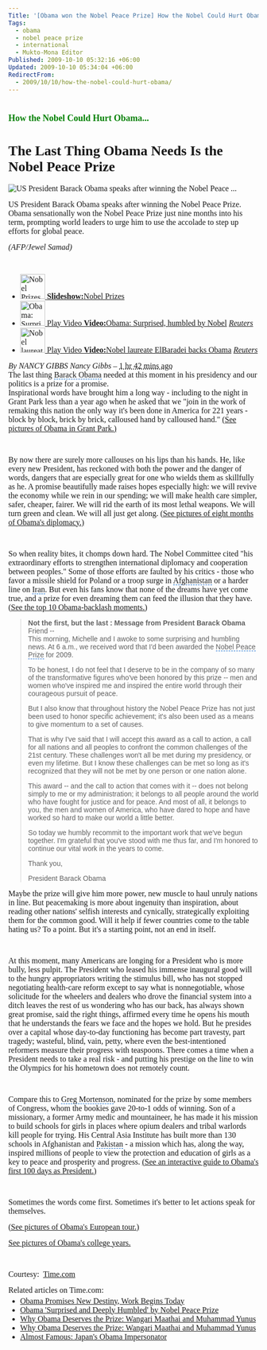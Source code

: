 ```yaml
---
Title: '[Obama won the Nobel Peace Prize] How the Nobel Could Hurt Obama...'
Tags:
  - obama
  - nobel peace prize
  - international
  - Mukto-Mona Editor
Published: 2009-10-10 05:32:16 +06:00
Updated: 2009-10-10 05:34:04 +06:00
RedirectFrom:
  - 2009/10/10/how-the-nobel-could-hurt-obama/
---
```


<div id="doc4" class="yui-t6">
<div id="bd">
<div id="yui-main">
<div class="yui-b">
<div id="yn-story" class="ult-section mod ">
<div class="hd">
<h1 id="yn-story-title"><span style="font-size: large; color: #008000; font-family: Garamond;">How the Nobel Could Hurt Obama...</span></h1>
<h1><span style="font-family: Garamond;">The Last Thing Obama Needs Is the Nobel Peace Prize</span></h1>
<span style="font-family: Garamond;"><!-- end: .tools --></span>

<span style="font-family: Garamond;"><!-- end: .hd --></span>
<div class="bd">
<div id="yn-story-related-media">
<div class="primary-media">
<div id="yn-story-main-media" class="ult-section yn-style1">
<div class="photo-big">
<div id="doc5" class="yui-t6">
<div id="bd0">
<div id="yui-main0">
<div class="yui-b">
<div class="yui-g">
<div id="ypv-current">
<div id="ypv-photo">
<div id="photo-cont">
<div class="photo"><span style="font-size: medium; font-family: Garamond;"><img id="photoMain" src="https://d.yimg.com/a/p/afp/20091009/capt.photo_1255102508585-5-0.jpg?x=400&amp;y=265&amp;q=85&amp;sig=PIzRx91Fi2fW1DJP36zOOg--" alt="US President Barack Obama speaks after winning the Nobel Peace ..." /> </span></div>
</div>
<div id="photo-info">
<p id="photoCaption" class="caption"><span style="font-size: medium; font-family: Garamond;">US President Barack Obama speaks after winning the Nobel Peace Prize. Obama sensationally won the Nobel Peace Prize just nine months into his term, prompting world leaders to urge him to use the accolade to step up efforts for global peace.</span></p>

<span style="font-size: medium; font-family: Garamond;"><cite id="captionCite">(AFP/Jewel Samad)</cite> </span></div>
</div>
</div>
</div>
</div>
</div>
</div>
 </div>
</div>
<span style="font-size: medium; font-family: Garamond;"><!-- end #main-media --></span>
<div id="yn-story-minor-media">
<ul id="yn-story-related-links" class="list2 list6 size1 ult-section">
	<li class="ult-position first slideshow"><span style="font-size: medium; font-family: Garamond;"><a class="media media1" href="https://news.yahoo.com/nphotos/Nobel-Prizes/ss/events/wl/100509nobelprize"><img src="https://d.yimg.com/a/p/afp/20091009/thumb.photo_1255123820108-1-0.jpg?x=50&amp;y=50&amp;xc=24&amp;yc=1&amp;wc=83&amp;hc=83&amp;q=85&amp;sig=zeAJRHYqj1vCAfEA92ISWQ--" alt="Nobel Prizes" width="50" height="50" /> </a><a href="https://news.yahoo.com/nphotos/Nobel-Prizes/ss/events/wl/100509nobelprize"><strong>Slideshow:</strong>Nobel Prizes</a> </span></li>
	<li class="ult-position  video"><span style="font-size: medium; font-family: Garamond;"><a class="media media1" href="https://cosmos.bcst.yahoo.com/up/ynews?ch=4226716&amp;cl=16000217&amp;lang=en"><img src="https://d.yimg.com/a/p/reuters/20091009/videolthumb.b31ea11c56405cf1ffafd3b6b3e4a35a.jpg?x=50&amp;y=50&amp;xc=51&amp;yc=1&amp;wc=300&amp;hc=300&amp;q=85&amp;sig=Wk8dd4tdXhcCpcraOjkn6g--" alt="Obama: Surprised, humbled by Nobel" width="50" height="50" /> Play Video </a><a href="https://cosmos.bcst.yahoo.com/up/ynews?ch=4226716&amp;cl=16000217&amp;lang=en"><strong>Video:</strong>Obama: Surprised, humbled by Nobel</a> <cite><a href="https://news.yahoo.com/video/reuters">Reuters</a></cite> </span></li>
	<li class="ult-position  video"><span style="font-size: medium; font-family: Garamond;"><a class="media media1" href="https://cosmos.bcst.yahoo.com/up/ynews?ch=4226714&amp;cl=15999842&amp;lang=en"><img src="https://d.yimg.com/a/p/reuters/20091009/videolthumb.5f081c65853c6e020a15417e8cddbe11.jpg?x=50&amp;y=50&amp;xc=51&amp;yc=1&amp;wc=300&amp;hc=300&amp;q=85&amp;sig=NKzp005GR.yKPNhOCXjPKw--" alt="Nobel laureate ElBaradei backs Obama" width="50" height="50" /> Play Video </a><a href="https://cosmos.bcst.yahoo.com/up/ynews?ch=4226714&amp;cl=15999842&amp;lang=en"><strong>Video:</strong>Nobel laureate ElBaradei backs Obama</a> <cite><a href="https://news.yahoo.com/video/reuters">Reuters</a></cite> </span></li>
</ul>
</div>
</div>
<span style="font-size: medium; font-family: Garamond;"><!-- end .primary-media --></span>

<span style="font-size: medium; font-family: Garamond;"><!-- end .related-media --></span>
<div class="byline"><span style="font-size: medium; font-family: Garamond;"><cite class="vcard">By NANCY GIBBS <span class="fn org">Nancy Gibbs</span> </cite>– <abbr class="recenttimedate" title="2009-10-09T14:40:00-0700">1 hr 42 mins ago</abbr></span></div>
<span style="font-size: medium; font-family: Garamond;"><!-- end .byline --></span>
<div class="yn-story-content"><span style="font-size: medium; font-family: Garamond;">The last thing <span id="lw_1255125459_0" class="yshortcuts" style="background: none transparent scroll repeat 0% 0%; cursor: hand; border-bottom: #0066cc 1px dashed;">Barack Obama</span> needed at this moment in his presidency and our politics is a prize for a promise.</span> </div>
<span style="font-size: medium; font-family: Garamond;">Inspirational words have brought him a long way - including to the night in Grant Park less than a year ago when he asked that we "join in the work of remaking this nation the only way it's been done in America for 221 years - block by block, brick by brick, calloused hand by calloused hand." <span class="see"><a href="https://us.rd.yahoo.com/dailynews/time/us_time/storytext/08599192939500/33680911/SIG=11vpk06vp/*https://www.time.com/time/photogallery/0,29307,1856580,00.html" target="_blank"><span id="lw_1255125459_1" class="yshortcuts">(See pictures of Obama in Grant Park.)</span></a></span></span>

 

<span style="font-size: medium; font-family: Garamond;">By now there are surely more callouses on his lips than his hands. He, like every new President, has reckoned with both the power and the danger of words, dangers that are especially great for one who wields them as skillfully as he. A promise beautifully made raises hopes especially high: we will revive the economy while we rein in our spending; we will make health care simpler, safer, cheaper, fairer. We will rid the earth of its most <span id="lw_1255125459_2" class="yshortcuts">lethal weapons</span>. We will turn green and clean. We will all just get along. <span class="see"><a href="https://us.rd.yahoo.com/dailynews/time/us_time/storytext/08599192939500/33680911/SIG=11vjbuq09/*https://www.time.com/time/photogallery/0,29307,1929398,00.html" target="_blank"><span id="lw_1255125459_3" class="yshortcuts">(See pictures of eight months of Obama's diplomacy.)</span></a></span></span>

 

<span style="font-size: medium; font-family: Garamond;">So when reality bites, it chomps down hard. The Nobel Committee cited "his extraordinary efforts to strengthen international diplomacy and cooperation between peoples." Some of those efforts are faulted by his critics - those who favor a missile shield for <span id="lw_1255125459_4" class="yshortcuts">Poland</span> or a troop surge in <span id="lw_1255125459_5" class="yshortcuts" style="background: none transparent scroll repeat 0% 0%; cursor: hand; border-bottom: #0066cc 1px dashed;">Afghanistan</span> or a harder line on <span id="lw_1255125459_6" class="yshortcuts" style="cursor: hand; border-bottom: #0066cc 1px dashed;">Iran</span>. But even his fans know that none of the dreams have yet come true, and a prize for even dreaming them can feed the illusion that they have. <span class="see"><a href="https://us.rd.yahoo.com/dailynews/time/us_time/storytext/08599192939500/33680911/SIG=12kgfv2aa/*https://www.time.com/time/specials/packages/article/0,28804,1929415_1929418,00.html" target="_blank"><span id="lw_1255125459_7" class="yshortcuts">(See the top 10 Obama-backlash moments.)</span></a></span></span>
<blockquote><strong><span style="font-family: Verdana, Helvetica, sans-serif;">Not the first, but the last : Message from President Barack Obama</span></strong>
<div><span style="font-family: Verdana, Helvetica, sans-serif;">Friend --</span></div>
<span style="font-family: Verdana, Helvetica, sans-serif;">This morning, Michelle and I awoke to some surprising and humbling news. At 6 a.m., we received word that I'd been awarded the <span id="lw_1255130975_0" class="yshortcuts" style="cursor: hand; border-bottom: #0066cc 1px dashed;">Nobel Peace Prize</span> for 2009.

To be honest, I do not feel that I deserve to be in the company of so many of the transformative figures who've been honored by this prize -- <span id="lw_1255130975_1" class="yshortcuts">men and women</span> who've inspired me and inspired the entire world through their courageous pursuit of peace.

But I also know that throughout history the Nobel Peace Prize has not just been used to honor specific achievement; it's also been used as a means to give momentum to a set of causes.

That is why I've said that I will accept this award as a call to action, a call for all nations and all peoples to confront the common challenges of the 21st century. These challenges won't all be met during my presidency, or even my lifetime. But I know these challenges can be met so long as it's recognized that they will not be met by one person or <span id="lw_1255130975_2" class="yshortcuts">one nation</span> alone.

This award -- and the call to action that comes with it -- does not belong simply to me or my administration; it belongs to all people around the world who have fought for justice and for peace. And most of all, it belongs to you, the men and women of America, who have dared to hope and have worked so hard to make our world a little better.

So today we humbly recommit to the important work that we've begun together. I'm grateful that you've stood with me thus far, and I'm honored to continue our vital work in the years to come.

Thank you,

<span id="lw_1255130975_3" class="yshortcuts">President Barack Obama</span>
 

</span></blockquote>
<span style="font-size: medium; font-family: Garamond;">Maybe the prize will give him more power, new muscle to haul unruly nations in line. But peacemaking is more about ingenuity than inspiration, about reading other nations' selfish interests and cynically, strategically exploiting them for the common good. Will it help if fewer countries come to the table hating us? To a point. But it's a starting point, not an end in itself.</span>

 

<span style="font-size: medium; font-family: Garamond;">At this moment, many Americans are longing for a President who is more bully, less pulpit. The President who leased his immense inaugural good will to the hungry appropriators writing the stimulus bill, who has not stopped negotiating health-care reform except to say what is nonnegotiable, whose solicitude for the wheelers and dealers who drove the financial system into a ditch leaves the rest of us wondering who has our back, has always shown great promise, said the right things, affirmed every time he opens his mouth that he understands the fears we face and the hopes we hold. But he presides over a capital whose day-to-day functioning has become part travesty, part tragedy; wasteful, blind, vain, petty, where even the best-intentioned reformers measure their progress with teaspoons. There comes a time when a President needs to take a real risk - and putting his prestige on the line to win the <span id="lw_1255125459_8" class="yshortcuts">Olympics</span> for his hometown does not remotely count.</span>

 

<span style="font-size: medium; font-family: Garamond;">Compare this to <span id="lw_1255125459_9" class="yshortcuts" style="cursor: hand; border-bottom: #0066cc 1px dashed;">Greg Mortenson</span>, nominated for the prize by some members of Congress, whom the bookies gave 20-to-1 odds of winning. Son of a missionary, a former Army medic and mountaineer, he has made it his mission to build schools for girls in places where opium dealers and tribal warlords kill people for trying. His <span id="lw_1255125459_10" class="yshortcuts">Central Asia Institute</span> has built more than 130 schools in <span id="lw_1255125459_11" class="yshortcuts">Afghanistan</span> and <span id="lw_1255125459_12" class="yshortcuts" style="cursor: hand; border-bottom: #0066cc 1px dashed;">Pakistan</span> - a mission which has, along the way, inspired millions of people to view the protection and education of girls as a key to peace and prosperity and progress. <span class="see"><a href="https://us.rd.yahoo.com/dailynews/time/us_time/storytext/08599192939500/33680911/SIG=11ujo88of/*https://www.time.com/time/interactive/0,31813,1894244,00.html" target="_blank"><span id="lw_1255125459_13" class="yshortcuts">(See an interactive guide to Obama's first 100 days as President.)</span></a></span></span>

 

<span style="font-size: medium; font-family: Garamond;">Sometimes the words come first. Sometimes it's better to let actions speak for themselves.</span>

<span style="font-size: medium; font-family: Garamond;"><span class="see"><a href="https://us.rd.yahoo.com/dailynews/time/us_time/storytext/08599192939500/33680911/SIG=11vrfm0d1/*https://www.time.com/time/photogallery/0,29307,1902496,00.html" target="_blank"><span id="lw_1255125459_14" class="yshortcuts">(See pictures of Obama's European tour.)</span></a></span> </span>

<span style="font-size: medium; font-family: Garamond;"><span class="see"><a href="https://us.rd.yahoo.com/dailynews/time/us_time/storytext/08599192939500/33680911/SIG=11vt01pko/*https://www.time.com/time/photogallery/0,29307,1866765,00.html" target="_blank"><span id="lw_1255125459_15" class="yshortcuts">See pictures of Obama's college years.</span></a></span> </span>

 

<span style="font-size: medium; font-family: Garamond;">Courtesy:  <a href="https://us.rd.yahoo.com/dailynews/time/us_time/storytext/08599192939500/33680911/SIG=12rcf7shg/*https://www.time.com/time/politics/article/0,8599,1929395,00.html?xid=rss-fullnation-yahoo"><span id="lw_1255125459_16" class="yshortcuts">Time.com</span></a></span>
<p style="margin: 0px;"><span style="font-size: medium; font-family: Garamond;">Related articles on Time.com: </span></p>

<ul style="margin-top: 4px;">
	<li><span style="font-size: medium; font-family: Garamond;"><a href="https://us.rd.yahoo.com/dailynews/time/us_time/storytext/08599192939500/33680911/SIG=135n8bpcq/*https://www.time.com/time/politics/article/0,8599,1872924,00.html?xid=feed-yahoo-full-nation-related"><span id="lw_1255125459_17" class="yshortcuts">Obama Promises New Destiny, Work Begins Today</span></a> </span></li>
	<li><span style="font-size: medium; font-family: Garamond;"><a href="https://us.rd.yahoo.com/dailynews/time/us_time/storytext/08599192939500/33680911/SIG=133kdoujt/*https://www.time.com/time/nation/article/0,8599,1929447,00.html?xid=feed-yahoo-full-nation-related"><span id="lw_1255125459_18" class="yshortcuts">Obama 'Surprised and Deeply Humbled' by Nobel Peace Prize</span></a> </span></li>
	<li><span style="font-size: medium; font-family: Garamond;"><a href="https://us.rd.yahoo.com/dailynews/time/us_time/storytext/08599192939500/33680911/SIG=132rtfbsa/*https://www.time.com/time/world/article/0,8599,1929402,00.html?xid=feed-yahoo-full-nation-related"><span id="lw_1255125459_19" class="yshortcuts">Why Obama Deserves the Prize: Wangari Maathai and Muhammad Yunus</span></a> </span></li>
	<li><span style="font-size: medium; font-family: Garamond;"><a href="https://us.rd.yahoo.com/dailynews/time/us_time/storytext/08599192939500/33680911/SIG=132rtfbsa/*https://www.time.com/time/world/article/0,8599,1929402,00.html?xid=feed-yahoo-full-nation-related">Why Obama Deserves the Prize: Wangari Maathai and Muhammad Yunus</a> </span></li>
	<li><span style="font-size: medium; font-family: Garamond;"><a href="https://us.rd.yahoo.com/dailynews/time/us_time/storytext/08599192939500/33680911/SIG=13260o2mi/*https://www.time.com/time/world/article/0,8599,1860507,00.html?xid=feed-yahoo-full-nation-related"><span id="lw_1255125459_20" class="yshortcuts">Almost Famous: Japan's Obama Impersonator</span></a> </span></li>
</ul>
 </div>
</div>
</div>
</div>
</div>
</div>
</div>
</div>
</div>
